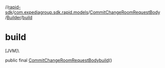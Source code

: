 //[rapid-sdk](../../../../index.md)/[com.expediagroup.sdk.rapid.models](../../index.md)/[CommitChangeRoomRequestBody](../index.md)/[Builder](index.md)/[build](build.md)

# build

[JVM]\

public final [CommitChangeRoomRequestBody](../index.md)[build](build.md)()
